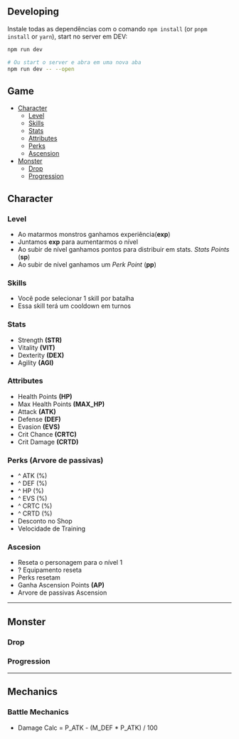 ## Developing

Instale todas as dependências com o comando `npm install` (or `pnpm install` or `yarn`), start no server em DEV:

```bash
npm run dev

# Ou start o server e abra em uma nova aba
npm run dev -- --open
```

## Game

- [Character](#character)
    - [Level](#level)
    - [Skills](#skills)
    - [Stats](#stats)
    - [Attributes](#attributes)
    - [Perks](#perks-arvore-de-passivas)
    - [Ascension](#ascension)
- [Monster](#monster)
    - [Drop](#drop)
    - [Progression](#progression)

## Character

### Level
- Ao matarmos monstros ganhamos experiência(**exp**)
- Juntamos **exp** para aumentarmos o nível
- Ao subir de nível ganhamos pontos para distribuir em stats. _Stats Points_ (**sp**)
- Ao subir de nível ganhamos um _Perk Point_ (**pp**) 

### Skills
- Você pode selecionar 1 skill por batalha
- Essa skill terá um cooldown em turnos
### Stats
- Strength **(STR)**
- Vitality **(VIT)**
- Dexterity **(DEX)**
- Agility **(AGI)**
### Attributes
- Health Points **(HP)**
- Max Health Points **(MAX_HP)**
- Attack **(ATK)**
- Defense **(DEF)**
- Evasion **(EVS)** 
- Crit Chance **(CRTC)**
- Crit Damage **(CRTD)**

### Perks (Arvore de passivas)
- ^ ATK (%)
- ^ DEF (%)
- ^ HP (%)
- ^ EVS (%)
- ^ CRTC (%)
- ^ CRTD (%)
- Desconto no Shop
- Velocidade de Training
### Ascesion
- Reseta o personagem para o nível 1
- ? Equipamento reseta
- Perks resetam
- Ganha Ascension Points **(AP)**
- Arvore de passivas Ascension

---
## Monster
### Drop
### Progression
---

## Mechanics
### Battle Mechanics
- Damage Calc = P_ATK - (M_DEF * P_ATK) / 100


